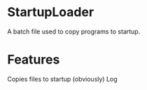 # StartupLoader
A batch file used to copy programs to startup.

# Features
Copies files to startup (obviously)
Log
